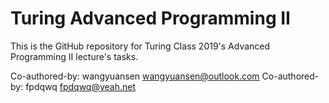 # Turing Advanced Programming II

This is the GitHub repository for Turing Class 2019's Advanced Programming II lecture's tasks. 

Co-authored-by: wangyuansen <wangyuansen@outlook.com>
Co-authored-by: fpdqwq <fpdqwq@yeah.net>
